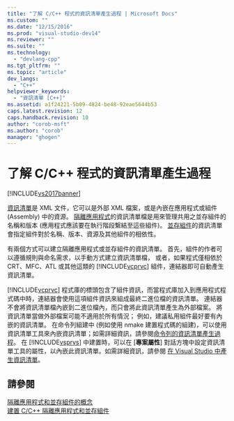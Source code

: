 ```yaml
---
title: "了解 C/C++ 程式的資訊清單產生過程 | Microsoft Docs"
ms.custom: ""
ms.date: "12/15/2016"
ms.prod: "visual-studio-dev14"
ms.reviewer: ""
ms.suite: ""
ms.technology: 
  - "devlang-cpp"
ms.tgt_pltfrm: ""
ms.topic: "article"
dev_langs: 
  - "C++"
helpviewer_keywords: 
  - "資訊清單 [C++]"
ms.assetid: a1f24221-5b09-4824-be48-92eae5644b53
caps.latest.revision: 12
caps.handback.revision: 10
author: "corob-msft"
ms.author: "corob"
manager: "ghogen"
---
```

# 了解 C/C++ 程式的資訊清單產生過程
[!INCLUDE[vs2017banner](../assembler/inline/includes/vs2017banner.md)]

[資訊清單](http://msdn.microsoft.com/library/aa375365)是 XML 文件，它可以是外部 XML 檔案，或是內嵌在應用程式或組件 \(Assembly\) 中的資源。  [隔離應用程式](http://msdn.microsoft.com/library/aa375190)的資訊清單檔是用來管理共用之並存組件的名稱和版本 \(應用程式應該要在執行階段繫結至這些組件\)。  [並存組件](_win32_side_by_side_assemblies)的資訊清單會指定組件對於名稱、版本、資源及其他組件的相依性。  
  
 有兩個方式可以建立隔離應用程式或並存組件的資訊清單。  首先，組件的作者可以遵循規則與命名需求，以手動方式建立資訊清單檔，  或者，如果程式僅相依於 CRT、MFC、ATL 或其他這類的 [!INCLUDE[vcprvc](../build/includes/vcprvc_md.md)] 組件，連結器即可自動產生資訊清單。  
  
 [!INCLUDE[vcprvc](../build/includes/vcprvc_md.md)] 程式庫的標頭包含了組件資訊，而當程式庫加入到應用程式程式碼中時，連結器會使用這項組件資訊來組成最終二進位檔的資訊清單。  連結器不會將資訊清單檔內嵌到二進位檔內，而只會將此資訊清單產生為外部檔案。  將資訊清單當做外部檔案可能不適用於所有情況；  例如，建議私用組件最好要有內嵌的資訊清單。  在命令列組建中 \(例如使用 nmake 建置程式碼的組建\)，可以使用資訊清單工具來內嵌資訊清單；如需詳細資訊，請參閱[命令列的資訊清單產生過程](../build/manifest-generation-at-the-command-line.md)。  在 [!INCLUDE[vsprvs](../assembler/masm/includes/vsprvs_md.md)] 中建置時，可以在 \[**專案屬性**\] 對話方塊中設定資訊清單工具的屬性，以內嵌此資訊清單。如需詳細資訊，請參閱 [在 Visual Studio 中產生資訊清單](../build/manifest-generation-in-visual-studio.md)。  
  
## 請參閱  
 [隔離應用程式和並存組件的概念](../build/concepts-of-isolated-applications-and-side-by-side-assemblies.md)   
 [建置 C\/C\+\+ 隔離應用程式和並存組件](../build/building-c-cpp-isolated-applications-and-side-by-side-assemblies.md)
